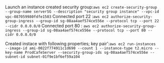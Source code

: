 Launch an instance 
created security group:`aws ec2 create-security-group --group-name serverSG --description "security group instance" --vpc-id vpc-087059980fdfe1503`
Connected  port 22 :`aws ec2 authorize-security-group-ingress --group-id sg-08aa4aef574ce556e --protocol tcp --port 22 --cidr 0.0.0.0/0`
Connected port 80 : `aws ec2 authorize-security-group-ingress --group-id sg-08aa4aef574ce556e --protocol tcp --port 80 --cidr 0.0.0.0/0`
 
Created instace with following properties; key pair':`aws ec2 run-instances --image-id ami-0022f774911c1d690 --count 1 --instance-type t2.micro --key-name ProdCafeServer --security-group-ids sg-08aa4aef574ce556e --subnet-id subnet-01f9e1bf6ef59a104`